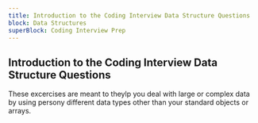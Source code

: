 ```yaml
---
title: Introduction to the Coding Interview Data Structure Questions
block: Data Structures
superBlock: Coding Interview Prep
---
```


## Introduction to the Coding Interview Data Structure Questions

These excercises are meant to theylp you deal with large or complex data by using persony different data types other than your standard objects or arrays.
